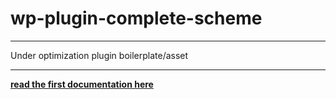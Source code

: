 # wp-plugin-complete-scheme

---

Under optimization plugin boilerplate/asset

---

[**read the first documentation here**](https://github.com/wordpress-projects-station/wp-plugin-complete-scheme/wiki)
